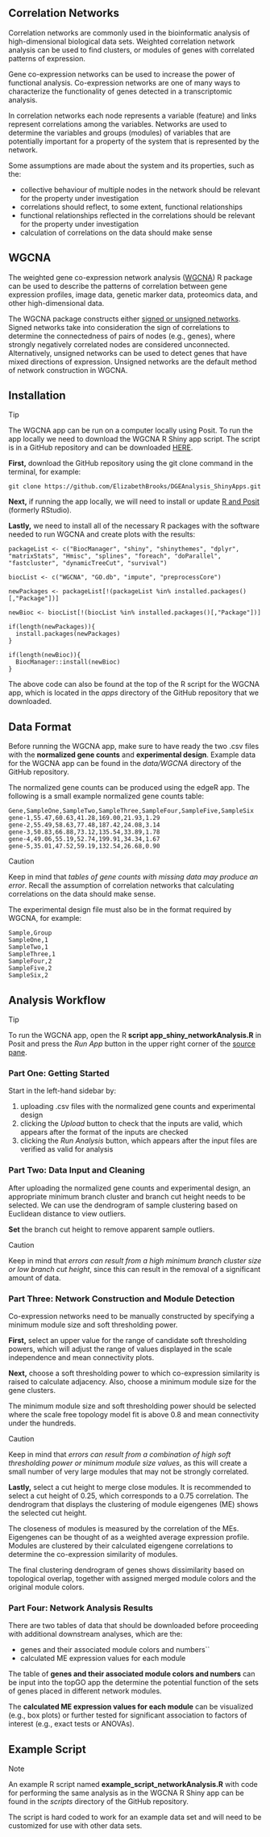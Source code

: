 ## Correlation Networks

Correlation networks are commonly used in the bioinformatic analysis of high-dimensional biological data sets. Weighted correlation network analysis can be used to find clusters, or modules of genes with correlated patterns of expression.

Gene co-expression networks can be used to increase the power of functional analysis. Co-expression networks are one of many ways to characterize the functionality of genes detected in a transcriptomic analysis.

In correlation networks each node represents a variable (feature) and links represent correlations among the variables. Networks are used to determine the variables and groups (modules) of variables that are potentially important for a property of the system that is represented by the network.

Some assumptions are made about the system and its properties, such as the:

* collective behaviour of multiple nodes in the network should be relevant for the property under investigation
* correlations should reflect, to some extent, functional relationships
* functional relationships reflected in the correlations should be relevant for the property under investigation
* calculation of correlations on the data should make sense

## WGCNA

The weighted gene co-expression network analysis ([WGCNA](https://peterlangfelder.com/2018/11/25/signed-or-unsigned-which-network-type-is-preferable/)) R package can be used to describe the patterns of correlation between gene expression profiles, image data, genetic marker data, proteomics data, and other high-dimensional data.

The WGCNA package constructs either [signed or unsigned networks](https://peterlangfelder.com/2018/11/25/signed-or-unsigned-which-network-type-is-preferable/). Signed networks take into consideration the sign of correlations to determine the connectedness of pairs of nodes (e.g., genes), where strongly negatively correlated nodes are considered unconnected. Alternatively, unsigned networks can be used to detect genes that have mixed directions of expression. Unsigned networks are the default method of network construction in WGCNA.

## Installation

> [!TIP]
> The WGCNA app can be run on a computer locally using Posit. To run the app locally we need to download the WGCNA R Shiny app script. The script is in a GitHub repository and can be downloaded [HERE](https://github.com/ElizabethBrooks/DGEAnalysis_ShinyApps/tree/main).

<b>First,</b> download the GitHub repository using the git clone command in the terminal, for example:

```
git clone https://github.com/ElizabethBrooks/DGEAnalysis_ShinyApps.git
```

<b>Next,</b> if running the app locally, we will need to install or update [R and Posit](https://posit.co/download/rstudio-desktop/) (formerly RStudio).

<b>Lastly,</b> we need to install all of the necessary R packages with the software needed to run WGCNA and create plots with the results:

```
packageList <- c("BiocManager", "shiny", "shinythemes", "dplyr", "matrixStats", "Hmisc", "splines", "foreach", "doParallel", "fastcluster", "dynamicTreeCut", "survival") 

biocList <- c("WGCNA", "GO.db", "impute", "preprocessCore") 

newPackages <- packageList[!(packageList %in% installed.packages()[,"Package"])] 

newBioc <- biocList[!(biocList %in% installed.packages()[,"Package"])] 

if(length(newPackages)){   
  install.packages(newPackages) 
} 

if(length(newBioc)){   
  BiocManager::install(newBioc) 
}
```

The above code can also be found at the top of the R script for the WGCNA app, which is located in the <i>apps</i> directory of the GitHub repository that we downloaded.

## Data Format

Before running the WGCNA app, make sure to have ready the two .csv files with the <b>normalized gene counts</b> and <b>experimental design</b>. Example data for the WGCNA app can be found in the <i>data/WGCNA</i> directory of the GitHub repository.

The normalized gene counts can be produced using the edgeR app. The following is a small example normalized gene counts table:

```
Gene,SampleOne,SampleTwo,SampleThree,SampleFour,SampleFive,SampleSix
gene-1,55.47,60.63,41.28,169.00,21.93,1.29
gene-2,55.49,58.63,77.48,187.42,24.08,3.14
gene-3,50.83,66.88,73.12,135.54,33.89,1.78
gene-4,49.06,55.19,52.74,199.91,34.34,1.67
gene-5,35.01,47.52,59.19,132.54,26.68,0.90
```

> [!CAUTION]
> Keep in mind that <i>tables of gene counts with missing data may produce an error</i>. Recall the assumption of correlation networks that calculating correlations on the data should make sense.

The experimental design file must also be in the format required by WGCNA, for example: 

```
Sample,Group
SampleOne,1
SampleTwo,1
SampleThree,1
SampleFour,2
SampleFive,2
SampleSix,2
```

## Analysis Workflow

> [!TIP]
> To run the WGCNA app, open the R <b>script app_shiny_networkAnalysis.R</b> in Posit and press the <i>Run App</i> button in the upper right corner of the [source pane](https://docs.posit.co/ide/user/ide/guide/ui/ui-panes.html).

### Part One: Getting Started

Start in the left-hand sidebar by:

1. uploading .csv files with the normalized gene counts and experimental design
2. clicking the <i>Upload</i> button to check that the inputs are valid, which appears after the format of the inputs are checked
3. clicking the <i>Run Analysis</i> button, which appears after the input files are verified as valid for analysis

### Part Two: Data Input and Cleaning

After uploading the normalized gene counts and experimental design, an appropriate minimum branch cluster and branch cut height needs to be selected. We can use the dendrogram of sample clustering based on Euclidean distance to view outliers.

<b>Set</b> the branch cut height to remove apparent sample outliers. 

> [!CAUTION]
> Keep in mind that <i>errors can result from a high minimum branch cluster size or low branch cut height</i>, since this can result in the removal of a significant amount of data.

### Part Three: Network Construction and Module Detection

Co-expression networks need to be manually constructed by specifying a minimum module size and soft thresholding power. 

<b>First,</b> select an upper value for the range of candidate soft thresholding powers, which will adjust the range of values displayed in the scale independence and mean connectivity plots.

<b>Next,</b> choose a soft thresholding power to which co-expression similarity is raised to calculate adjacency. Also, choose a minimum module size for the gene clusters.

The minimum module size and soft thresholding power should be selected where the scale free topology model fit is above 0.8 and mean connectivity under the hundreds.

> [!CAUTION]
> Keep in mind that <i>errors can result from a combination of high soft thresholding power or minimum module size values</i>, as this will create a small number of very large modules that may not be strongly correlated.

<b>Lastly,</b> select a cut height to merge close modules. It is recommended to select a cut height of 0.25, which corresponds to a 0.75 correlation. The dendrogram that displays the clustering of module eigengenes (ME) shows the selected cut height.

The closeness of modules is measured by the correlation of the MEs.  Eigengenes can be thought of as a weighted average expression profile. Modules are clustered by their calculated eigengene correlations to determine the co-expression similarity of modules.

The final clustering dendrogram of genes shows dissimilarity based on topological overlap, together with assigned merged module colors and the original module colors.

### Part Four: Network Analysis Results

There are two tables of data that should be downloaded before proceeding with additional downstream analyses, which are the:

* genes and their associated module colors and numbers``
* calculated ME expression values for each module

The table of <b>genes and their associated module colors and numbers</b> can be input into the topGO app the determine the potential function of the sets of genes placed in different network modules.

The <b>calculated ME expression values for each module</b> can be visualized (e.g., box plots) or further tested for significant association to factors of interest (e.g., exact tests or ANOVAs).

## Example Script

> [!NOTE]
> An example R script named <b>example_script_networkAnalysis.R</b> with code for performing the same analysis as in the WGCNA R Shiny app can be found in the <i>scripts</i> directory of the GitHub repository. 

The script is hard coded to work for an example data set and will need to be customized for use with other data sets.
